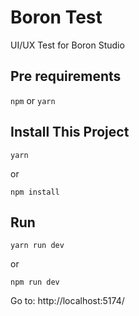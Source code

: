 # Boron Test

UI/UX Test for Boron Studio 

## Pre requirements

`npm` or `yarn`

## Install This Project

```
yarn
```

or 

```
npm install
```

## Run

```
yarn run dev
```

or 

```
npm run dev
```

Go to: http://localhost:5174/

